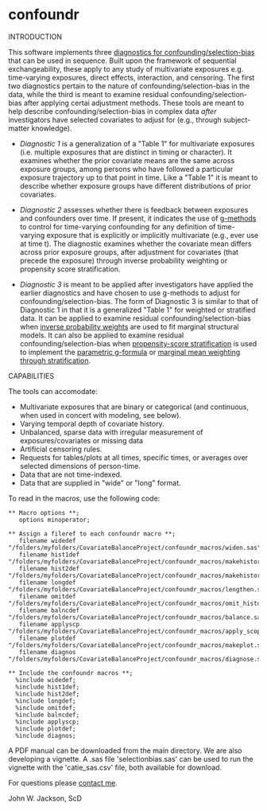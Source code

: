 # confoundr

INTRODUCTION

This software implements three [diagnostics for confounding/selection-bias](https://www.ncbi.nlm.nih.gov/pubmed/27479649) that can be used in sequence. Built upon the framework of sequential exchangeability, these apply to any study of multivariate exposures e.g. time-varying exposures, direct effects, interaction, and censoring. The first two diagnostics pertain to the nature of confounding/selection-bias in the data, while the third is meant to examine residual confounding/selection-bias after applying certai adjustment methods. These tools are meant to help describe confounding/selection-bias in complex data _after_ investigators have selected covariates to adjust for (e.g., through subject-matter knowledge).

+ *Diagnostic 1* is a generalization of a "Table 1" for multivariate exposures (i.e. multiple exposures that are distinct in timing or character). It examines whether the prior covariate means are the same across exposure groups, among persons who have followed a particular exposure trajectory up to that point in time. Like a "Table 1" it is meant to describe whether exposure groups have different distributions of prior covariates. 

+ *Diagnostic 2* assesses whether there is feedback between exposures and confounders over time. If present, it indicates the use of [g-methods](https://www.ncbi.nlm.nih.gov/pubmed/28039382) to control for time-varying confounding for any definition of time-varying exposure that is explicitly or implicitly multivariate (e.g., ever use at time t). The diagnostic examines whether the covariate mean differs across prior exposure groups, after adjustment for covariates (that precede the exposure) through inverse probability weighting or propensity score stratification.

+ *Diagnostic 3* is meant to be applied after investigators have applied the earlier diagnostics and have chosen to use g-methods to adjust for confounding/selection-bias. The form of Diagnostic 3 is similar to that of Diagnostic 1 in that it is a generalized "Table 1" for weighted or stratified data. It can be applied to examine residual confounding/selection-bias when [inverse probability weights](https://www.ncbi.nlm.nih.gov/pubmed/10955408) are used to fit marginal structural models. It can also be applied to examine residual confounding/selection-bias when [propensity-score stratification](https://www.ncbi.nlm.nih.gov/pubmed/19817741) is used to implement the [parametric g-formula](https://www.ncbi.nlm.nih.gov/pubmed/23533091) or [marginal mean weighting through stratification](https://www.ncbi.nlm.nih.gov/pubmed/21843003).

CAPABILITIES

The tools can accomodate:
* Multivariate exposures that are binary or categorical (and continuous, when used in concert with modeling, see below). 
* Varying temporal depth of covariate history.
* Unbalanced, sparse data with irregular measurement of exposures/covariates or missing data
* Artificial censoring rules.
* Requests for tables/plots at all times, specific times, or averages over selected dimensions of person-time.
* Data that are not time-indexed.
* Data that are supplied in "wide" or "long" format.

To read in the macros, use the following code:

```
** Macro options **;
   options minoperator;

** Assign a fileref to each confoundr macro **;
   filename widedef  "/folders/myfolders/CovariateBalanceProject/confoundr_macros/widen.sas";
   filename hist1def "/folders/myfolders/CovariateBalanceProject/confoundr_macros/makehistory_one.sas";
   filename hist2def "/folders/myfolders/CovariateBalanceProject/confoundr_macros/makehistory_two.sas";
   filename longdef  "/folders/myfolders/CovariateBalanceProject/confoundr_macros/lengthen.sas";
   filename omitdef  "/folders/myfolders/CovariateBalanceProject/confoundr_macros/omit_history.sas";
   filename balncdef "/folders/myfolders/CovariateBalanceProject/confoundr_macros/balance.sas";
   filename applyscp "/folders/myfolders/CovariateBalanceProject/confoundr_macros/apply_scope.sas";
   filename plotdef  "/folders/myfolders/CovariateBalanceProject/confoundr_macros/makeplot.sas";
   filename diagnos  "/folders/myfolders/CovariateBalanceProject/confoundr_macros/diagnose.sas";

** Include the confoundr macros **;
  %include widedef;
  %include hist1def;
  %include hist2def;
  %include longdef;
  %include omitdef;
  %include balncdef;
  %include applyscp;
  %include plotdef;
  %include diagnos;
```

A PDF manual can be downloaded from the main directory. We are also developing a vignette. A .sas file 'selectionbias.sas' can be used to run the vignette with the 'catie_sas.csv' file, both available for download. 

For questions please [contact me](https://www.jhsph.edu/faculty/directory/profile/3410/john-w-jackson).

John W. Jackson, ScD
